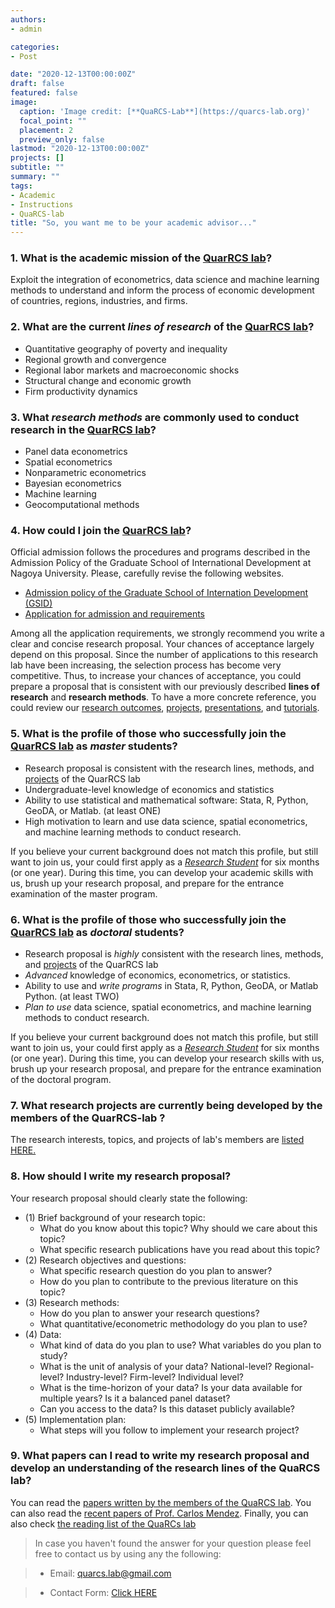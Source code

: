 ```yaml
---
authors:
- admin

categories:
- Post

date: "2020-12-13T00:00:00Z"
draft: false
featured: false
image:
  caption: 'Image credit: [**QuaRCS-Lab**](https://quarcs-lab.org)'
  focal_point: ""
  placement: 2
  preview_only: false
lastmod: "2020-12-13T00:00:00Z"
projects: []
subtitle: ""
summary: ""
tags:
- Academic
- Instructions
- QuaRCS-lab
title: "So, you want me to be your academic advisor..."
---
```


### 1. What is the academic mission of the  [QuarRCS lab](https://quarcs-lab.rbind.io/)?

Exploit the integration of econometrics, data science and machine learning methods to understand and inform the process of economic  development of countries, regions, industries, and firms.


### 2. What are the current *lines of research* of the [QuarRCS lab](https://quarcs-lab.rbind.io/)?

- Quantitative geography of poverty and inequality
- Regional growth and convergence
- Regional labor markets and macroeconomic shocks
- Structural change and economic growth
- Firm productivity dynamics



### 3. What *research methods* are commonly used to conduct research in the [QuarRCS lab](https://quarcs-lab.rbind.io/)?

 - Panel data econometrics
 - Spatial econometrics
 - Nonparametric econometrics
 - Bayesian econometrics
 - Machine learning
 - Geocomputational methods


### 4. How could I join the [QuarRCS lab](https://quarcs-lab.rbind.io/)?

Official admission follows the procedures and programs described in the Admission Policy of the Graduate School of International Development at Nagoya University. Please, carefully revise the following websites.

- [Admission policy of the Graduate School of Internation Development (GSID)](http://www.gsid.nagoya-u.ac.jp/en/admission/adm_policy/)
- [Application for admission and requirements ](http://www.gsid.nagoya-u.ac.jp/en/admission/application/)

Among all the application requirements, we strongly recommend you write a clear and concise research proposal. Your chances of acceptance largely depend on this proposal. Since the number of applications to this research lab have been increasing, the selection process has become very competitive. Thus, to increase your chances of acceptance, you could prepare a proposal that is consistent with our previously described **lines of research** and **research methods**.  To have a more concrete reference, you could review our [research outcomes](https://quarcs-lab.rbind.io/blog/), [projects](https://quarcs-lab.rbind.io/members/), [presentations](https://carlos-mendez.rbind.io/#talks), and [tutorials](https://rpubs.com/quarcs-lab).


### 5. What is the  profile of those who successfully join the  [QuarRCS lab](https://quarcs-lab.rbind.io/) as *master* students?

- Research proposal is consistent with the research lines, methods, and [projects](https://quarcs-lab.rbind.io/members/) of the QuarRCS lab
- Undergraduate-level knowledge of economics and statistics
- Ability to use statistical and mathematical software: Stata, R, Python, GeoDA, or Matlab. (at least ONE)
- High motivation to learn and use data science, spatial econometrics, and machine learning methods to conduct research.

If you believe your current background does not match this profile, but still want to join us, your could first apply as a [*Research Student*](http://www.gsid.nagoya-u.ac.jp/en/admission/application/) for six months (or one year). During this time, you can develop your academic skills with us, brush up your research proposal, and prepare for the entrance examination of the master program.


### 6. What is the  profile of those who successfully join the  [QuarRCS lab](https://quarcs-lab.rbind.io/) as *doctoral* students?

- Research proposal is *highly* consistent with the research lines, methods, and [projects](https://quarcs-lab.rbind.io/members/) of the QuarRCS lab
- *Advanced* knowledge of economics, econometrics, or statistics.
- Ability to use and *write programs* in Stata, R, Python, GeoDA, or Matlab Python. (at least TWO)
- *Plan to use* data science, spatial econometrics, and machine learning methods to conduct research.

If you believe your current background does not match this profile, but still want to join us, your could first apply as a [*Research Student*](http://www.gsid.nagoya-u.ac.jp/en/admission/application/) for six months (or one year). During this time, you can develop your research skills with us, brush up your research proposal, and prepare for the entrance examination of the doctoral program.

### 7. What research projects are currently being developed by the members of the  QuarRCS-lab ?

The research interests, topics, and projects of lab's members are [listed HERE.](https://quarcs-lab.rbind.io/members/)


### 8. How should I write my research proposal?

Your research proposal should clearly state the following:

- (1) Brief background of your research topic:
    - What do you know about this topic? Why should we care about this topic?
    - What specific research publications have you read about this topic?
- (2) Research objectives and questions:
    - What specific research question do you plan to answer?
    - How do you plan to contribute to the previous literature on this topic?
- (3) Research methods:
    - How do you plan to answer your research questions?
    - What quantitative/econometric methodology do you plan to use?
- (4) Data:
    - What kind of data do you plan to use?  What variables do you plan to study?
    - What is the unit of analysis of your data? National-level? Regional-level? Industry-level? Firm-level? Individual level?
    - What is the time-horizon of your data?  Is your data available for multiple years? Is it a balanced panel dataset?
    - Can you access to the data? Is this dataset publicly available?
- (5) Implementation plan:
    - What steps will you follow to implement your research project?

### 9. What papers can I read to write my research proposal and develop an understanding of the research lines of the QuaRCS lab?

You can read the [papers written by the members of the QuaRCS lab](https://quarcs-lab.rbind.io/blog/). You can also read the [recent papers of Prof. Carlos Mendez](https://carlos-mendez.rbind.io/#featured). Finally, you can also check [the reading list of the QuaRCs lab]( https://www.mendeley.com/community/quarcs-lab/) 

> In case you haven't found the answer for your question please feel free to contact us by using any the following:

> - Email: <quarcs.lab@gmail.com>

> - Contact Form: [Click HERE](https://carlos-mendez.rbind.io/#contact)
